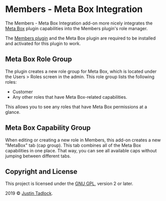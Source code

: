 # Members - Meta Box Integration

The Members - Meta Box Integration add-on more nicely integrates the [Meta Box](https://metabox.io/) plugin capabilities into the Members plugin's role manager.

The [Members plugin](https://themehybrid.com/plugins/members) and the Meta Box plugin are required to be installed and activated for this plugin to work.

## Meta Box Role Group

The plugin creates a new role group for Meta Box, which is located under the Users > Roles screen in the admin.  This role group lists the following roles:

- Customer
- Any other roles that have Meta Box-related capabilities.

This allows you to see any roles that have Meta Box permissions at a glance.

## Meta Box Capability Group

When editing or creating a new role in Members, this add-on creates a new "MetaBox" tab (cap group).  This tab combines all of the Meta Box capabilities in one place.  That way, you can see all available caps without jumping between different tabs.

## Copyright and License

This project is licensed under the [GNU GPL](http://www.gnu.org/licenses/old-licenses/gpl-2.0.html), version 2 or later.

2019 &copy; [Justin Tadlock](http://justintadlock.com).
